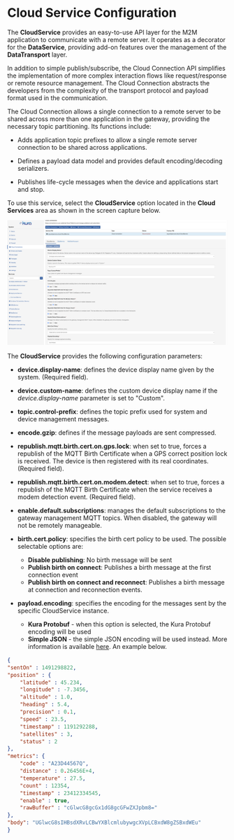 # Cloud Service Configuration

The **CloudService** provides an easy-to-use API layer for the M2M application to communicate with a remote server. It operates as a decorator for the **DataService**, providing add-on features over the management of the **DataTransport** layer.

In addition to simple publish/subscribe, the Cloud Connection API simplifies the implementation of more complex interaction flows like request/response or remote resource management. The Cloud Connection abstracts the developers from the complexity of the transport protocol and payload format used in the communication.

The Cloud Connection allows a single connection to a remote server to be shared across more than one application in the gateway, providing the necessary topic partitioning. Its functions include:

- Adds application topic prefixes to allow a single remote server connection to be shared across applications.

- Defines a payload data model and provides default encoding/decoding serializers.

- Publishes life-cycle messages when the device and applications start and stop.

To use this service, select the **CloudService** option located in the **Cloud Services** area as shown in the screen capture below.

![Cloud Service](./images/cloud-service.png)

The **CloudService** provides the following configuration parameters:

- **device.display-name**: defines the device display name given by the system. (Required field).

- **device.custom-name**: defines the custom device display name if the _device.display-name_ parameter is set to "Custom".

- **topic.control-prefix**: defines the topic prefix used for system and device management messages.

- **encode.gzip**: defines if the message payloads are sent compressed.

- **republish.mqtt.birth.cert.on.gps.lock**: when set to true, forces a republish of the MQTT Birth Certificate when a GPS correct position lock is received. The device is then registered with its real coordinates. (Required field).

- **republish.mqtt.birth.cert.on.modem.detect**: when set to true, forces a republish of the MQTT Birth Certificate when the service receives a modem detection event. (Required field).

- **enable.default.subscriptions**: manages the default subscriptions to the gateway management MQTT topics. When disabled, the gateway will not be remotely manageable.

- **birth.cert.policy**: specifies the birth cert policy to be used. The possible selectable options are:
    - **Disable publishing**: No birth message will be sent
    - **Publish birth on connect**: Publishes a birth message at the first connection event
    - **Publish birth on connect and reconnect**: Publishes a birth message at connection and reconnection events.

- **payload.encoding**: specifies the encoding for the messages sent by the specific CloudService instance. 
    - **Kura Protobuf** - when this option is selected, the Kura Protobuf encoding will be used
    - **Simple JSON** - the simple JSON encoding will be used instead. More information is available [here](https://github.com/eclipse/kapua/wiki/K-Payload-JSON-Format). An example below.

```json
{
"sentOn" : 1491298822,
"position" : {
    "latitude" : 45.234,
    "longitude" : -7.3456,
    "altitude" : 1.0,
    "heading" : 5.4,
    "precision" : 0.1,
    "speed" : 23.5,
    "timestamp" : 1191292288,
    "satellites" : 3,
    "status" : 2
},
"metrics": {
    "code" : "A23D44567Q",
    "distance" : 0.26456E+4,
    "temperature" : 27.5,
    "count" : 12354,
    "timestamp" : 23412334545,
    "enable" : true,
    "rawBuffer" : "cGlwcG8gcGx1dG8gcGFwZXJpbm8="
},
"body": "UGlwcG8sIHBsdXRvLCBwYXBlcmlubywgcXVpLCBxdW8gZSBxdWEu"
}
```
